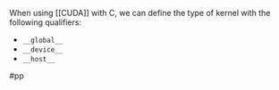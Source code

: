 When using [[CUDA]] with C, we can define the type of kernel with the following qualifiers:
- `__global__`
- `__device__`
- `__host__`

#pp 